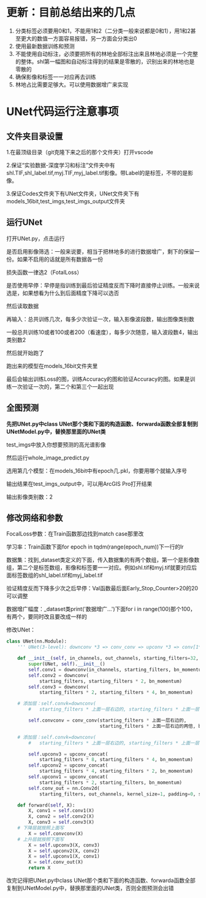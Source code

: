 # 更新：目前总结出来的几点

1. 分类标签必须要用0和1，不能用1和2（二分类一般来说都是0和1），用1和2甚至更大的数值一方面容易报错，另一方面会分类出0
2. 使用最新数据训练和预测
3. 不能使用自动标注，必须要把所有的林地全部标注出来且林地必须是一个完整的整体。shl第一幅图和自动标注得到的结果是零散的，识别出来的林地也是零散的
4. 确保影像和标签一一对应再去训练
5. 林地占比需要足够大。可以使用数据增广来实现

# UNet代码运行注意事项

## 文件夹目录设置

1.在最顶级目录（git克隆下来之后的那个文件夹）打开vscode

2.保证“实验数据-深度学习和标注”文件夹中有shl.TIF,shl_label.tif,myj.TIF,myj_label.tif影像。带Label的是标签，不带的是影像。

3.保证Codes文件夹下有UNet文件夹，UNet文件夹下有models_16bit,test_imgs,test_imgs_output文件夹

## 运行UNet

打开UNet.py，点击运行

是否启用影像筛选：一般来说要，相当于把林地多的进行数据增广，剩下的保留一份。如果不启用的话就是所有数据各一份

损失函数一律选2（FotalLoss）

是否使用早停：早停是指训练到最后验证精度反而下降时直接停止训练。一般来说选是，如果想看为什么到后面精度下降可以选否

然后读取数据

再输入：总共训练几次，每多少次验证一次，输入影像波段数，输出图像类别数

一般总共训练10或者100或者200（看速度），每多少次随意，输入波段数4，输出类别数2

然后就开始跑了

跑出来的模型在models_16bit文件夹里

最后会输出训练Loss的图，训练Accuracy的图和验证Accuracy的图。如果是训练一次验证一次的，第二个和第三个一起出现

## 全图预测

**先把UNet.py中class UNet那个类和下面的构造函数、forwarda函数全部复制到UNetModel.py中，替换那里面的UNet类**

test_imgs中放入你想要预测的高光谱影像

然后运行whole_image_predict.py

选用第几个模型：在models_16bit中有epoch几.pkl，你要用哪个就输入序号

输出结果在test_imgs_output中，可以用ArcGIS Pro打开结果

输出影像类别数：2

## 修改网络和参数

FocalLoss参数：在Train函数那边找到match case那里改

学习率：Train函数下面for epoch in tqdm(range(epoch_num))下一行的lr

数据集：找到_dataset类定义的下面，传入数据集的有两个数组，第一个是影像数组，第二个是标签数组，影像和标签要一一对应。例如shl.tif和myj.tif就要对应后面标签数组的shl_label.tif和myj_label.tif

验证精度反而下降多少次之后早停：Val函数最后面Early_Stop_Counter>20的20可以调整

数据增广幅度：_dataset类print('数据增广...')下面for i in range(100)那个100，有两个，要同时改且要改成一样的

修改UNet：

```python
class UNet(nn.Module):
    ''' UNet(3-level): downconv *3 => conv_conv => upconv *3 => conv[1*1]'''

    def __init__(self, in_channels, out_channels, starting_filters=32, bn_momentum=0.1):
        super(UNet, self).__init__()
        self.conv1 = downconv(in_channels, starting_filters, bn_momentum)
        self.conv2 = downconv(
            starting_filters, starting_filters * 2, bn_momentum)
        self.conv3 = downconv(
            starting_filters * 2, starting_filters * 4, bn_momentum)

	# 添加层：self.convk=downconv(
        #   starting_filters * 上面一层右边的, starting_filters * 上面一层右边的两倍, bn_momentum)

        self.convconv = conv_conv(starting_filters * 上面一层右边的,
                                  starting_filters * 上面一层右边的两倍, bn_momentum)

	# 添加层：self.convk=downconv(
        #   starting_filters * 上面一层右边的, starting_filters * 上面一层右边的一半, bn_momentum)

        self.upconv3 = upconv_concat(
            starting_filters * 8, starting_filters * 4, bn_momentum)
        self.upconv2 = upconv_concat(
            starting_filters * 4, starting_filters * 2, bn_momentum)
        self.upconv1 = upconv_concat(
            starting_filters * 2, starting_filters, bn_momentum)
        self.conv_out = nn.Conv2d(
            starting_filters, out_channels, kernel_size=1, padding=0, stride=1)

    def forward(self, X):
        X, conv1 = self.conv1(X)
        X, conv2 = self.conv2(X)
        X, conv3 = self.conv3(X)
	# 下降层就按照上面写
        X = self.convconv(X)
	# 上升层就按照下面写
        X = self.upconv3(X, conv3)
        X = self.upconv2(X, conv2)
        X = self.upconv1(X, conv1)
        X = self.conv_out(X)
        return X
```

改完记得把UNet.py中class UNet那个类和下面的构造函数、forwarda函数全部复制到UNetModel.py中，替换那里面的UNet类，否则全图预测会出错
